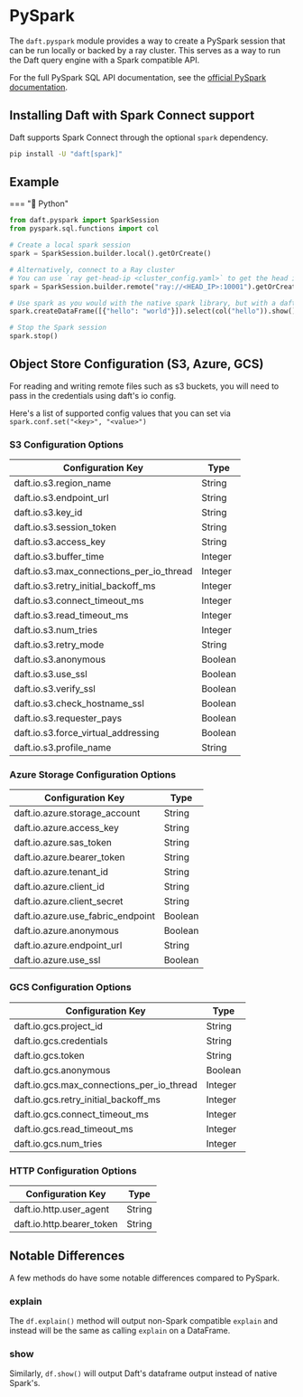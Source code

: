 # PySpark

The `daft.pyspark` module provides a way to create a PySpark session that can be run locally or backed by a ray cluster. This serves as a way to run the Daft query engine with a Spark compatible API.

For the full PySpark SQL API documentation, see the [official PySpark documentation](https://spark.apache.org/docs/latest/api/python/reference/pyspark.sql/index.html#spark-sql).

## Installing Daft with Spark Connect support

Daft supports Spark Connect through the optional `spark` dependency.

```bash
pip install -U "daft[spark]"
```

## Example

=== "🐍 Python"

```python
from daft.pyspark import SparkSession
from pyspark.sql.functions import col

# Create a local spark session
spark = SparkSession.builder.local().getOrCreate()

# Alternatively, connect to a Ray cluster
# You can use `ray get-head-ip <cluster_config.yaml>` to get the head ip!
spark = SparkSession.builder.remote("ray://<HEAD_IP>:10001").getOrCreate()

# Use spark as you would with the native spark library, but with a daft backend!
spark.createDataFrame([{"hello": "world"}]).select(col("hello")).show()

# Stop the Spark session
spark.stop()
```

## Object Store Configuration (S3, Azure, GCS)

For reading and writing remote files such as s3 buckets, you will need to pass in the credentials using daft's io config.

Here's a list of supported config values that you can set via
`spark.conf.set("<key>", "<value>")`

### S3 Configuration Options

| Configuration Key | Type |
|-------------------|------|
| daft.io.s3.region_name | String |
| daft.io.s3.endpoint_url | String |
| daft.io.s3.key_id | String |
| daft.io.s3.session_token | String |
| daft.io.s3.access_key | String |
| daft.io.s3.buffer_time | Integer |
| daft.io.s3.max_connections_per_io_thread | Integer |
| daft.io.s3.retry_initial_backoff_ms | Integer |
| daft.io.s3.connect_timeout_ms | Integer |
| daft.io.s3.read_timeout_ms | Integer |
| daft.io.s3.num_tries | Integer |
| daft.io.s3.retry_mode | String |
| daft.io.s3.anonymous | Boolean |
| daft.io.s3.use_ssl | Boolean |
| daft.io.s3.verify_ssl | Boolean |
| daft.io.s3.check_hostname_ssl | Boolean |
| daft.io.s3.requester_pays | Boolean |
| daft.io.s3.force_virtual_addressing | Boolean |
| daft.io.s3.profile_name | String |

### Azure Storage Configuration Options

| Configuration Key | Type |
|-------------------|------|
| daft.io.azure.storage_account | String |
| daft.io.azure.access_key | String |
| daft.io.azure.sas_token | String |
| daft.io.azure.bearer_token | String |
| daft.io.azure.tenant_id | String |
| daft.io.azure.client_id | String |
| daft.io.azure.client_secret | String |
| daft.io.azure.use_fabric_endpoint | Boolean |
| daft.io.azure.anonymous | Boolean |
| daft.io.azure.endpoint_url | String |
| daft.io.azure.use_ssl | Boolean |

### GCS Configuration Options

| Configuration Key | Type |
|-------------------|------|
| daft.io.gcs.project_id | String |
| daft.io.gcs.credentials | String |
| daft.io.gcs.token | String |
| daft.io.gcs.anonymous | Boolean |
| daft.io.gcs.max_connections_per_io_thread | Integer |
| daft.io.gcs.retry_initial_backoff_ms | Integer |
| daft.io.gcs.connect_timeout_ms | Integer |
| daft.io.gcs.read_timeout_ms | Integer |
| daft.io.gcs.num_tries | Integer |

### HTTP Configuration Options

| Configuration Key | Type |
|-------------------|------|
| daft.io.http.user_agent | String |
| daft.io.http.bearer_token | String |


## Notable Differences

A few methods do have some notable differences compared to PySpark.

### explain

The `df.explain()` method will output non-Spark compatible `explain` and instead will be the same as calling `explain` on a DataFrame.

### show

Similarly, `df.show()` will output Daft's dataframe output instead of native Spark's.
